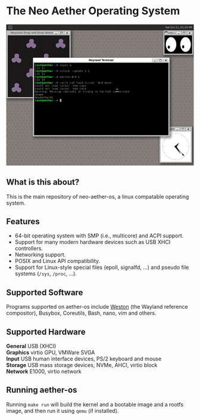 # The Neo Aether Operating System

![Screenshot](./images/aether-xeyes-xclock.png?raw=true)

## What is this about?

This is the main repository of neo-aether-os, a linux compatable operating system.

## Features

* 64-bit operating system with SMP (i.e., multicore) and ACPI support.
* Support for many modern hardware devices such as USB XHCI controllers.
* Networking support.
* POSIX and Linux API compatibility.
* Support for Linux-style special files (epoll, signalfd, ...) and pseudo file systems (`/sys`, `/proc`, ...).

## Supported Software

Programs supported on aether-os include [Weston](https://gitlab.freedesktop.org/wayland/weston/) (the Wayland reference compositor), Busybox, Coreutils, Bash, nano, vim and others.

## Supported Hardware

**General** USB (XHCI)\
**Graphics** virtio GPU, VMWare SVGA\
**Input** USB human interface devices, PS/2 keyboard and mouse\
**Storage** USB mass storage devices, NVMe, AHCI, virtio block\
**Network** E1000, virtio network

## Running aether-os

Running `make run` will build the kernel and a bootable image and a rootfs image, and then run it using `qemu` (if installed).
